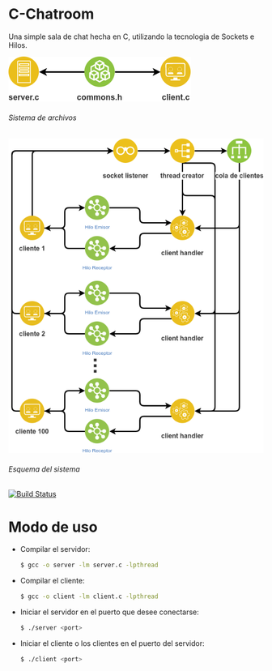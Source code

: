 # C-Chatroom

Una simple sala de chat hecha en C, utilizando la tecnologia de Sockets e Hilos. 

[![N|](https://github.com/MrRomo/C-Chatroom/raw/master/media/Sala%20de%20chat%20en%20C-file_system.png)](https://nodesource.com/products/nsolid)
###### Sistema de archivos
[![N|Solid](https://github.com/MrRomo/C-Chatroom/raw/master/media/Sala%20de%20chat%20en%20C-esquema%20del%20sistema.png)](https://nodesource.com/products/nsolid)
###### Esquema del sistema
[![Build Status](https://travis-ci.org/joemccann/dillinger.svg?branch=master)](https://travis-ci.org/joemccann/dillinger)

# Modo de uso
- Compilar el servidor:
    ```sh
    $ gcc -o server -lm server.c -lpthread
    ```
- Compilar el cliente:
    ```sh
    $ gcc -o client -lm client.c -lpthread
    ```
- Iniciar el servidor en el puerto que desee conectarse:
    ```sh
    $ ./server <port>
    ```
- Iniciar el cliente o los clientes en el puerto del servidor:
    ```sh
    $ ./client <port>
    ```
  
